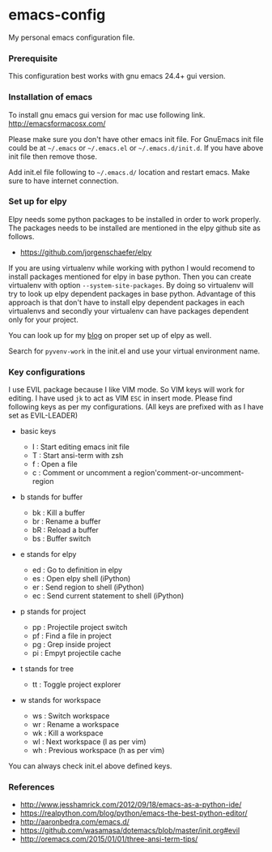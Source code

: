 # emacs-config
My personal emacs configuration file.

### Prerequisite
This configuration best works with gnu emacs 24.4+ gui version.

### Installation of emacs
To install gnu emacs gui version for mac use following link.
http://emacsformacosx.com/

Please make sure you don't have other emacs init file. For GnuEmacs init file could be at `~/.emacs` or `~/.emacs.el` or `~/.emacs.d/init.d`. If you have above init file then remove those.

Add init.el file following to `~/.emacs.d/` location and restart emacs. Make sure to have internet connection.

### Set up for elpy
Elpy needs some python packages to be installed in order to work properly. The packages needs to be installed are mentioned in the elpy github site as follows.
* https://github.com/jorgenschaefer/elpy

If you are using virtualenv while working with python I would recomend to install packages mentioned for elpy in base python. Then you can create virtualenv with option `--system-site-packages`. By doing so virtualenv will try to look up elpy dependent packages in base python. Advantage of this approach is that don't have to install elpy dependent packages in each virtualenvs and secondly your virtualenv can have packages dependent only for your project.

You can look up for my [blog](https://techfillip.wordpress.com/2016/06/10/emacs-elpy-convenient-python-set-up/) on proper set up of elpy as well.

Search for `pyvenv-work` in the init.el and use your virtual environment name.

### Key configurations
I use EVIL package because I like VIM mode. So VIM keys will work for editing. I have used `jk` to act as VIM `ESC` in insert mode. Please find following keys as per my configurations.
(All keys are prefixed with <SPC> as I have set <SPC> as EVIL-LEADER)

* basic keys
  - I     :    Start editing emacs init file
  - T     :    Start ansi-term with zsh
  - f     :    Open a file
  - c     :    Comment or uncomment a region'comment-or-uncomment-region

* b stands for buffer
  - bk    :    Kill a buffer
  - br    :    Rename a buffer
  - bR    :    Reload a buffer
  - bs    :    Buffer switch

* e stands for elpy
  - ed    :    Go to definition in elpy
  - es    :    Open elpy shell (iPython)
  - er    :    Send region to shell (iPython)
  - ec    :    Send current statement to shell (iPython)

* p stands for project
  - pp    :    Projectile project switch
  - pf    :    Find a file in project
  - pg    :    Grep inside project
  - pi    :    Empyt projectile cache

* t stands for tree
  - tt    :    Toggle project explorer

* w stands for workspace
  - ws    :    Switch workspace
  - wr    :    Rename a workspace
  - wk    :    Kill a workspace
  - wl    :    Next workspace (l as per vim)
  - wh    :    Previous workspace (h as per vim)

You can always check init.el above defined keys.

### References
* http://www.jesshamrick.com/2012/09/18/emacs-as-a-python-ide/
* https://realpython.com/blog/python/emacs-the-best-python-editor/
* http://aaronbedra.com/emacs.d/
* https://github.com/wasamasa/dotemacs/blob/master/init.org#evil
* http://oremacs.com/2015/01/01/three-ansi-term-tips/
